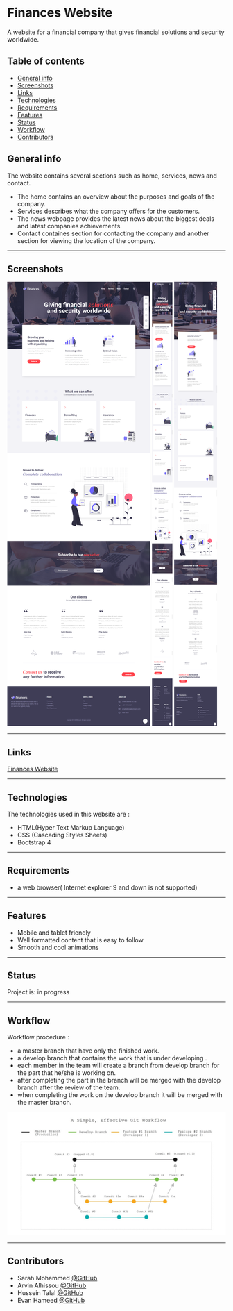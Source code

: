 # Finances Website

 A website for a financial company that gives financial solutions and security worldwide.



 ## Table of contents
* [General info](#general-info)
* [Screenshots](#screenshots)
* [Links](#link)
* [Technologies](#technologies)
* [Requirements](#requirements)
* [Features](#features)
* [Status](#status)
* [Workflow](#workflow)
* [Contributors](#contributors)


## General info 

The website contains several sections such as home, services, news and contact.
* The home contains an overview about the purposes and goals of the company.
* Services describes what the company offers for the customers.
* The news webpage provides the latest news about the biggest deals and latest companies achievements.
* Contact containes section for contacting the company and another section for viewing the location of the company.

---

## Screenshots 

![Desktop view](./imgs/screenshots/desktop-view.png)
![Tablet view](./imgs/screenshots/mobile-view.png)
![Mobile view](./imgs/screenshots/tablet-view.png)


---

## Links

[Finances Website](https://jevelin.shufflehound.com/finances/#)


---
## Technologies 

The technologies used in this website are :

* HTML(Hyper Text Markup Language)
* CSS (Cascading Styles Sheets)
* Bootstrap 4

---

## Requirements 

* a web browser( Internet explorer 9 and down is not supported)

---

## Features 

* Mobile and tablet friendly
* Well formatted content that is easy to follow
* Smooth and cool animations

--- 

## Status

Project is: in progress

---

## Workflow

Workflow procedure :

* a master branch that have only the finished work.
* a develop branch that contains the work that is under developing .
* each member in the team will create a branch from develop branch for the part that he/she is working on.
* after completing the part in the branch will be merged with the develop branch after the review of the team.
* when completing the work on the develop branch it will be merged with the master branch.

![Workflow](./imgs/screenshots/workflow.jpeg)

---
## Contributors 

- Sarah Mohammed [@GitHub](https://github.com/sara-mohammed96)
- Arvin Alhissou [@GitHub](https://github.com/Arvinalhissou)
- Hussein Talal [@GitHub](https://github.com/husseinTalal2)
- Evan Hameed [@GitHub](https://github.com/evanhameed99)
